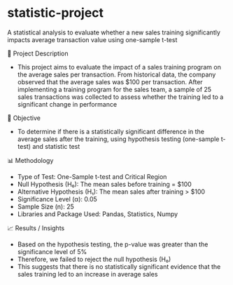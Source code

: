 # statistic-project

A statistical analysis to evaluate whether a new sales training significantly impacts average transaction value using one-sample t-test

📝 Project Description
- This project aims to evaluate the impact of a sales training program on the average sales per transaction. From historical data, the company observed that the average sales was $100 per transaction. After implementing a training program for the sales team, a sample of 25 sales transactions was collected to assess whether the training led to a significant change in performance
  
🎯 Objective
- To determine if there is a statistically significant difference in the average sales after the training, using hypothesis testing (one-sample t-test) and statistic test

📊 Methodology
- Type of Test: One-Sample t-test and Critical Region
- Null Hypothesis (H₀): The mean sales before training = $100
- Alternative Hypothesis (H₁): The mean sales after training > $100
- Significance Level (α): 0.05
- Sample Size (n): 25
- Libraries and Package Used: Pandas, Statistics, Numpy

📈 Results / Insights
- Based on the hypothesis testing, the p-value was greater than the significance level of 5%
- Therefore, we failed to reject the null hypothesis (H₀)
- This suggests that there is no statistically significant evidence that the sales training led to an increase in average sales
